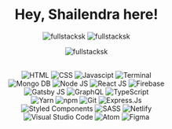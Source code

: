 <h1 align="center">Hey, Shailendra here! </h1>
<p align="center"> <img src="https://github-readme-stats.vercel.app/api?username=fullstacksk&show_icons=true&hide_border=true&theme=tokyonight" alt="fullstacksk" />  <img src="https://github-readme-streak-stats.herokuapp.com/?user=fullstacksk&hide_border=true&theme=tokyonight" alt="fullstacksk" /> </p>
<p align="center"> <img src="https://activity-graph.herokuapp.com/graph?username=fullstacksk&bg_color=1F222E&color=F8D866&line=F85D7F&point=FFFFFF&hide_border=false" alt="fullstacksk" /> </p>
<br>
<div align="center">
  <img title="HTML-5" alt="HTML" src="https://img.shields.io/badge/HTML5-E34F26?style=for-the-badge&logo=html5&logoColor=white" />
  <img title="CSS-3" alt="CSS" src="https://img.shields.io/badge/CSS3-1572B6?style=for-the-badge&logo=css3&logoColor=white" />
  <img title="JavaScript" alt="Javascipt" src="https://img.shields.io/badge/JavaScript-F7DF1E?style=for-the-badge&logo=javascript&logoColor=black" />
  <img title="Terminal" alt="Terminal" src="https://img.shields.io/badge/Shell_Script-121011?style=for-the-badge&logo=gnu-bash&logoColor=white" />
  <br>
  <img title="MongoDb" alt="Mongo DB" src="https://img.shields.io/badge/MongoDB-4EA94B?style=for-the-badge&logo=mongodb&logoColor=white" />
  <img title="NodeJS" alt="Node JS" src="https://img.shields.io/badge/Node.js-339933?style=for-the-badge&logo=nodedotjs&logoColor=white" />
  <img title="ReactJS" alt="React JS" src="https://img.shields.io/badge/React-20232A?style=for-the-badge&logo=react&logoColor=61DAFB" />
  <img title="Firebase" alt="Firebase" src="https://img.shields.io/badge/firebase-ffca28?style=for-the-badge&logo=firebase&logoColor=black" />
  <br>
  <img title="Gatsby JS" alt"Gatsby JS" src="https://img.shields.io/badge/Gatsby-663399?style=for-the-badge&logo=gatsby&logoColor=white" />
  <img title="GraphQL" alt"GraphQL" src="https://img.shields.io/badge/GraphQl-E10098?style=for-the-badge&logo=graphql&logoColor=white" />
  <img title="TypeScript" alt"TypeScript" src="https://img.shields.io/badge/TypeScript-007ACC?style=for-the-badge&logo=typescript&logoColor=white" />
  <br>
  <img title="Yarn" alt="Yarn" src="https://img.shields.io/badge/Yarn-2C8EBB?style=for-the-badge&logo=yarn&logoColor=white" />
  <img title="npm" alt="npm" src="https://img.shields.io/badge/npm-CB3837?style=for-the-badge&logo=npm&logoColor=white" />
  <img title="Git" alt="Git" src="https://img.shields.io/badge/Git-F05032?style=for-the-badge&logo=git&logoColor=white" />
  <img title="Express.Js" alt="Express.Js" src="https://img.shields.io/badge/Express.js-000000?style=for-the-badge&logo=express&logoColor=white" />
  <br>
  <img title="Styled Components" alt="Styled Components" src="https://img.shields.io/badge/styled--components-DB7093?style=for-the-badge&logo=styled-components&logoColor=white" />
  <img title="SASS" alt="SASS" src="https://img.shields.io/badge/Sass-CC6699?style=for-the-badge&logo=sass&logoColor=white" />
  <img title="Netlifty" alt="Netlify" src="https://img.shields.io/badge/Netlify-00C7B7?style=for-the-badge&logo=netlify&logoColor=white" />
  <br>
  <img title="VS Code" alt="Visual Studio Code" src="https://img.shields.io/badge/Visual_Studio_Code-0078D4?style=for-the-badge&logo=visual%20studio%20code&logoColor=white" />
  <img title="Atom" alt="Atom" src="https://img.shields.io/badge/Atom-66595C?style=for-the-badge&logo=Atom&logoColor=white" />
  <img title="Figma" alt="Figma" src="https://img.shields.io/badge/Figma-F24E1E?style=for-the-badge&logo=figma&logoColor=white" />
</div>
